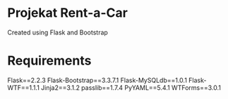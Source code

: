 # Projekat Rent-a-Car
Created using Flask and Bootstrap

# Requirements
Flask==2.2.3
Flask-Bootstrap==3.3.7.1
Flask-MySQLdb==1.0.1
Flask-WTF==1.1.1
Jinja2==3.1.2
passlib==1.7.4
PyYAML==5.4.1
WTForms==3.0.1
